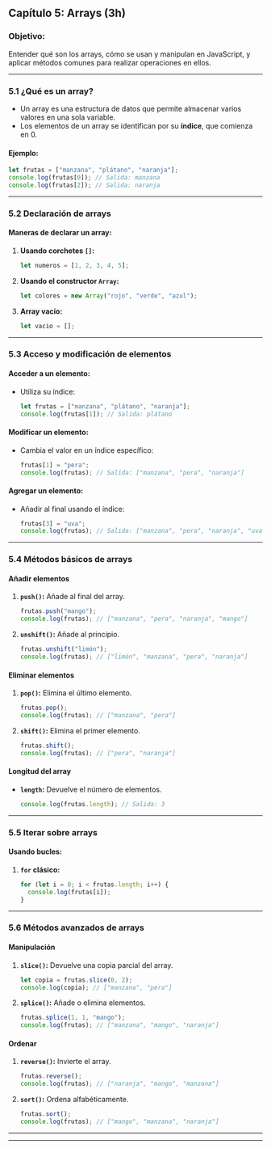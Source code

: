 ## **Capítulo 5: Arrays (3h)**

### **Objetivo:**
Entender qué son los arrays, cómo se usan y manipulan en JavaScript, y aplicar métodos comunes para realizar operaciones en ellos.

---

### **5.1 ¿Qué es un array?**
- Un array es una estructura de datos que permite almacenar varios valores en una sola variable.
- Los elementos de un array se identifican por su **índice**, que comienza en 0.

#### **Ejemplo:**
```javascript
let frutas = ["manzana", "plátano", "naranja"];
console.log(frutas[0]); // Salida: manzana
console.log(frutas[2]); // Salida: naranja
```

---

### **5.2 Declaración de arrays**

#### **Maneras de declarar un array:**
1. **Usando corchetes `[]`:**
   ```javascript
   let numeros = [1, 2, 3, 4, 5];
   ```

2. **Usando el constructor `Array`:**
   ```javascript
   let colores = new Array("rojo", "verde", "azul");
   ```

3. **Array vacío:**
   ```javascript
   let vacio = [];
   ```
<!--
#### **Verificar el tipo de un array:**
- En JavaScript, los arrays son técnicamente objetos.
- Para comprobar si una variable es un array:
  ```javascript
  let esArray = Array.isArray(numeros);
  console.log(esArray); // Salida: true
  ```
-->
---

### **5.3 Acceso y modificación de elementos**

#### **Acceder a un elemento:**
- Utiliza su índice:
  ```javascript
  let frutas = ["manzana", "plátano", "naranja"];
  console.log(frutas[1]); // Salida: plátano
  ```

#### **Modificar un elemento:**
- Cambia el valor en un índice específico:
  ```javascript
  frutas[1] = "pera";
  console.log(frutas); // Salida: ["manzana", "pera", "naranja"]
  ```

#### **Agregar un elemento:**
- Añadir al final usando el índice:
  ```javascript
  frutas[3] = "uva";
  console.log(frutas); // Salida: ["manzana", "pera", "naranja", "uva"]
  ```

---

### **5.4 Métodos básicos de arrays**

#### **Añadir elementos**
1. **`push()`:** Añade al final del array.
   ```javascript
   frutas.push("mango");
   console.log(frutas); // ["manzana", "pera", "naranja", "mango"]
   ```

2. **`unshift()`:** Añade al principio.
   ```javascript
   frutas.unshift("limón");
   console.log(frutas); // ["limón", "manzana", "pera", "naranja"]
   ```

#### **Eliminar elementos**
1. **`pop()`:** Elimina el último elemento.
   ```javascript
   frutas.pop();
   console.log(frutas); // ["manzana", "pera"]
   ```

2. **`shift()`:** Elimina el primer elemento.
   ```javascript
   frutas.shift();
   console.log(frutas); // ["pera", "naranja"]
   ```

#### **Longitud del array**
- **`length`:** Devuelve el número de elementos.
  ```javascript
  console.log(frutas.length); // Salida: 3
  ```

---

### **5.5 Iterar sobre arrays**

#### **Usando bucles:**
1. **`for` clásico:**
   ```javascript
   for (let i = 0; i < frutas.length; i++) {
     console.log(frutas[i]);
   }
   ```
<!--
2. **`for...of`:**
   ```javascript
   for (let fruta of frutas) {
     console.log(fruta);
   }
   ```

3. **`forEach`:**
   ```javascript
   frutas.forEach(function(fruta) {
     console.log(fruta);
   });
   ```
-->
---

### **5.6 Métodos avanzados de arrays**
<!--
#### **Búsqueda**
1. **`indexOf()`:** Encuentra la primera aparición de un valor.
   ```javascript
   console.log(frutas.indexOf("pera")); // Salida: 1
   ```

2. **`includes()`:** Comprueba si un valor está en el array.
   ```javascript
   console.log(frutas.includes("uva")); // Salida: false
   ```
-->
#### **Manipulación**
1. **`slice()`:** Devuelve una copia parcial del array.
   ```javascript
   let copia = frutas.slice(0, 2);
   console.log(copia); // ["manzana", "pera"]
   ```

2. **`splice()`:** Añade o elimina elementos.
   ```javascript
   frutas.splice(1, 1, "mango");
   console.log(frutas); // ["manzana", "mango", "naranja"]
   ```

#### **Ordenar**
1. **`reverse()`:** Invierte el array.
   ```javascript
   frutas.reverse();
   console.log(frutas); // ["naranja", "mango", "manzana"]
   ```

2. **`sort()`:** Ordena alfabéticamente.
   ```javascript
   frutas.sort();
   console.log(frutas); // ["mango", "manzana", "naranja"]
   ```

---
<!--
### **5.7 Ejemplos Combinados**

1. **Invertir un array:**
   ```javascript
   let numeros = [1, 2, 3, 4, 5];
   console.log(numeros.reverse()); // [5, 4, 3, 2, 1]
   ```

2. **Eliminar duplicados:**
   ```javascript
   let numeros = [1, 2, 2, 3, 4, 4];
   let unicos = [...new Set(numeros)];
   console.log(unicos); // [1, 2, 3, 4]
   ```

3. **Contar palabras:**
   ```javascript
   let frase = "Hola mundo Hola JavaScript";
   let palabras = frase.split(" ");
   let mapa = {};
   palabras.forEach(palabra => {
     mapa[palabra] = (mapa[palabra] || 0) + 1;
   });
   console.log(mapa); // {Hola: 2, mundo: 1, JavaScript: 1}
   ```
-->
---



